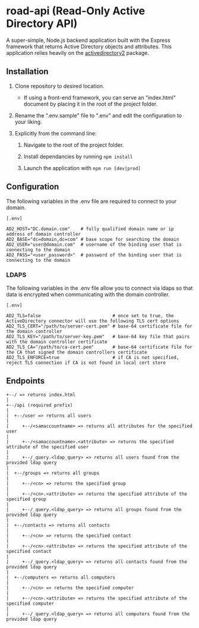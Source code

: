 # road-api (Read-Only Active Directory API)

A super-simple, Node.js backend application built with the Express framework that returns Active Directory objects and attributes. This application relies heavily on the [activedirectory2](https://www.npmjs.com/package/activedirectory2) package.

## Installation

1. Clone repository to desired location.

    * If using a front-end framework, you can serve an "index.html" document by placing it in the root of the project folder.

2. Rename the ".env.sample" file to ".env" and edit the configuration to your liking.

3. Explicitly from the command line:

      1. Navigate to the root of the project folder.

      2. Install dependancies by running `npm install`

      3. Launch the application with `npm run [dev|prod]`

## Configuration

The following variables in the .env file are required to connect to your domain.

```env
[.env]

AD2_HOST="DC.domain.com"    # fully qualified domain name or ip address of domain controller
AD2_BASE="dc=domain,dc=com" # base scope for searching the domain
AD2_USER="user@domain.com"  # username of the binding user that is connecting to the domain
AD2_PASS="<user_password>"  # password of the binding user that is connecting to the domain
```

### LDAPS

The following variables in the .env file allow you to connect via ldaps so that data is encrypted when communicating with the domain controller.

```env
[.env]

AD2_TLS=false                           # once set to true, the ActiveDirectory connector will use the following TLS cert options
AD2_TLS_CERT="/path/to/server-cert.pem" # base-64 certificate file for the domain controller
AD2_TLS_KEY="/path/to/server-key.pem"   # base-64 key file that pairs with the domain controller certificate
AD2_TLS_CA="/path/to/ca-cert.pem"       # base-64 certificate file for the CA that signed the domain controllers certificate
AD2_TLS_ENFORCE=true                    # if CA is not specified, reject TLS connection if CA is not found in local cert store
```

## Endpoints

```text
+--/ => returns index.html
|
+--/api (required prefix)
|
|  +--/user => returns all users
|
|     +--/<samaccountname> => returns all attributes for the specified user
|
|     +--/<samaccountname>.<attribute> => returns the specified attribute of the specified user
|
|     +--/_query.<ldap_query> => returns all users found from the provided ldap query
|
|  +--/groups => returns all groups
|
|     +--/<cn> => returns the specified group
|
|     +--/<cn>.<attribute> => returns the specified attribute of the specified group
|
|     +--/_query.<ldap_query> => returns all groups found from the provided ldap query
|
|  +--/contacts => returns all contacts
|
|     +--/<cn> => returns the specified contact
|
|     +--/<cn>.<attribute> => returns the specified attribute of the specified contact
|
|     +--/_query.<ldap_query> => returns all contacts found from the provided ldap query
|
|  +--/computers => returns all computers
|
|     +--/<cn> => returns the specified computer
|
|     +--/<cn>.<attribute> => returns the specified attribute of the specified computer
|
|     +--/_query.<ldap_query> => returns all computers found from the provided ldap query
```
